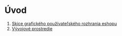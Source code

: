 # Úvod

1. [Skice grafického používateľského rozhrania eshopu](skice-grafickeho-pouzivatelskeho-rozhrania-eshopu/)
2. [Vývojové prostredie](vyvojove-prostredie/)

